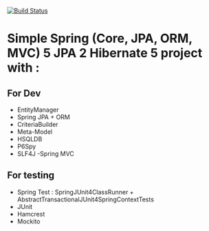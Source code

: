 [![Build Status](https://travis-ci.org/hzitoun/spring-hibernate-criteria-builder-p6spy.svg?branch=master)](https://travis-ci.org/hzitoun/spring-hibernate-criteria-builder-p6spy)
# Simple Spring (Core, JPA, ORM, MVC) 5 JPA  2 Hibernate 5 project with :


## For Dev
- EntityManager
- Spring JPA + ORM
- CriteriaBuilder
- Meta-Model
- HSQLDB
- P6Spy
- SLF4J
-Spring MVC

## For testing

- Spring Test :  SpringJUnit4ClassRunner + AbstractTransactionalJUnit4SpringContextTests
- JUnit
- Hamcrest
- Mockito
 

